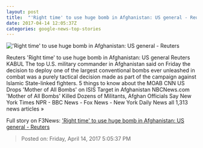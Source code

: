 ```yaml
---
layout: post
title:  "'Right time' to use huge bomb in Afghanistan: US general - Reuters"
date: 2017-04-14 12:05:37Z
categories: google-news-top-stories
---
```


!['Right time' to use huge bomb in Afghanistan: US general - Reuters](http://s4.reutersmedia.net/resources/r/?m=02&d=20170413&t=2&i=1180566181&w=&fh=545px&fw=&ll=&pl=&sq=&r=LYNXMPED3C1KX)

Reuters 'Right time' to use huge bomb in Afghanistan: US general Reuters KABUL The top U.S. military commander in Afghanistan said on Friday the decision to deploy one of the largest conventional bombs ever unleashed in combat was a purely tactical decision made as part of the campaign against Islamic State-linked fighters. 5 things to know about the MOAB CNN US Drops 'Mother of All Bombs' on ISIS Target in Afghanistan NBCNews.com 'Mother of All Bombs' Killed Dozens of Militants, Afghan Officials Say New York Times NPR - BBC News - Fox News - New York Daily News all 1,313 news articles »


Full story on F3News: ['Right time' to use huge bomb in Afghanistan: US general - Reuters](http://www.f3nws.com/n/smktVG)

> Posted on: Friday, April 14, 2017 5:05:37 PM
